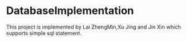 # DatabaseImplementation
This project is implemented by Lai ZhengMin,Xu Jing and Jin Xin which supports simple sql statement.

